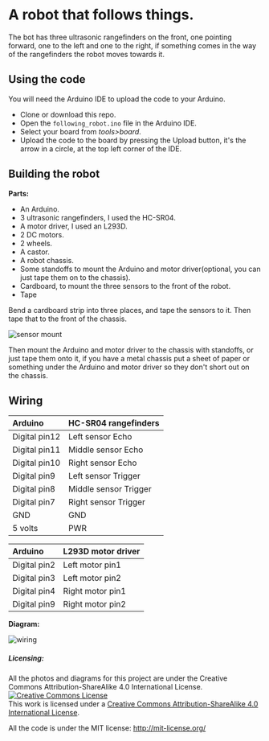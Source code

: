 # A robot that follows things.

The bot has three ultrasonic rangefinders on the front, one pointing forward,
one to the left and one to the right, if something comes in the way of the
rangefinders the robot moves towards it.

## Using the code
You will need the Arduino IDE to upload the code to your Arduino.

* Clone or download this repo.
* Open the `following_robot.ino` file in the Arduino IDE.
* Select your board from *tools>board*.
* Upload the code to the board by pressing the Upload button,
  it's the arrow in a circle, at the top left corner of the IDE.


## Building the robot

**Parts:**

* An Arduino.
* 3 ultrasonic rangefinders, I used the HC-SR04.
* A motor driver, I used an L293D.
* 2 DC motors.
* 2 wheels.
* A castor.
* A robot chassis.
* Some standoffs to mount the Arduino and motor driver(optional, you can just
  tape them on to the chassis).
* Cardboard, to mount the three sensors to the front of the robot.
* Tape


Bend a cardboard strip into three places, and tape the sensors to it.
Then tape that to the front of the chassis.

![sensor mount](https://aaalearn.mystagingwebsite.com/wp-content/uploads/2018/05/mounting_sensors.jpg)


Then mount the Arduino and motor driver to the chassis with standoffs, or just tape
them onto it, if you have a metal chassis put a sheet of paper or something
under the Arduino and motor driver so they don't short out on the chassis.


## Wiring

| Arduino        | HC-SR04 rangefinders |
| :------------- | :------------------- |
| Digital pin12  | Left sensor Echo     |
| Digital pin11  | Middle sensor Echo   |
| Digital pin10  | Right sensor Echo    |
| Digital pin9   | Left sensor Trigger  |
| Digital pin8   | Middle sensor Trigger|
| Digital pin7   | Right sensor Trigger |
| GND            | GND                  |
| 5 volts        | PWR                  |


| Arduino        | L293D motor driver   |
| :------------- | :------------------- |
| Digital pin2   | Left motor pin1      |
| Digital pin3   | Left motor pin2      |
| Digital pin4   | Right motor pin1     |
| Digital pin9   | Right motor pin2     |

**Diagram:**

![wiring](https://aaalearn.mystagingwebsite.com/wp-content/uploads/2018/05/follower_diagram.png)


##### Licensing:

All the photos and diagrams for this project are under the Creative Commons Attribution-ShareAlike 4.0 International License.
<a rel="license" href="http://creativecommons.org/licenses/by-sa/4.0/"><img alt="Creative Commons License" style="border-width:0" src="https://i.creativecommons.org/l/by-sa/4.0/88x31.png" /></a><br />This work is licensed under a <a rel="license" href="http://creativecommons.org/licenses/by-sa/4.0/">Creative Commons Attribution-ShareAlike 4.0 International License</a>.

All the code is under the MIT license: http://mit-license.org/

